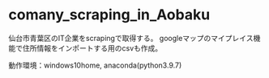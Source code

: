# comany_scraping_in_Aobaku
仙台市青葉区のIT企業をscrapingで取得する。
googleマップのマイプレイス機能で住所情報をインポートする用のcsvも作成。

動作環境：windows10home, anaconda(python3.9.7)
